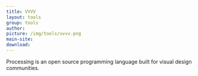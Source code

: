 ```yaml
---
title: VVVV
layout: tools
group: tools
author:
picture: /img/tools/vvvv.png
main-site:
download:
---
```

Processing is an open source programming language built for visual design communities.